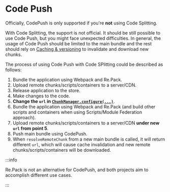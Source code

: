 # Code Push

Officially, CodePush is only supported if you're **not** using Code Splitting. 

With Code Splitting, the support is not official. It should be still possible to use Code Push, but
you might face unexpected difficulties. In general, the usage of Code Push should be limited to the
main bundle and the rest should rely on [Caching & versioning](./caching-versioning) to invalidate
and download new chunks.

The process of using Code Push with Code SPlitting could be described as follows:

1. Bundle the application using Webpack and Re.Pack.
2. Upload remote chunks/scripts/containers to a server/CDN.
3. Release application to the store.
4. Make changes to the code.
5. **Change the `url` in [`ChunkManager.configure(...)`](../api/react-native/classes/ChunkManager#configure)**.
6. Bundle the application using Webpack and Re.Pack (and build other scripts and containers when
using Scripts/Module Federation approach).
7. Upload remote chunks/scripts/containers to a server/CDN **under new `url` from point 5**.
8. Push main bundle using CodePush.
9. When `resolveRemoteChunk` from a new main bundle is called, it will return different `url`,
which will cause cache invalidation and new remote chunks/scripts/containers will be downloaded.

:::info

Re.Pack is not an alternative for CodePush, and both projects aim to accomplish different use cases.

:::
